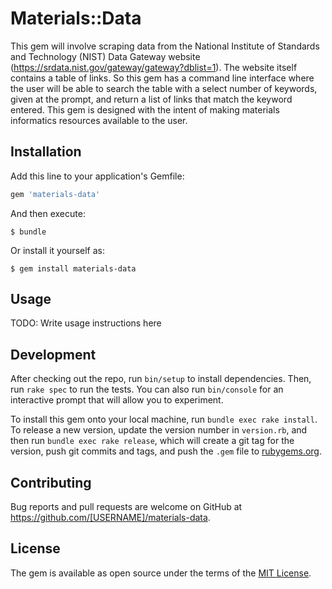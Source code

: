 # Materials::Data

This gem will involve scraping data from the National Institute of Standards and Technology (NIST) Data
Gateway website (https://srdata.nist.gov/gateway/gateway?dblist=1). The website itself contains a table of links. So this gem has a command line interface where the user will be able to search the table with a select number of keywords, given at the prompt, and return a list of links that match the keyword entered. This gem is designed with the intent of making materials informatics resources available to the user. 

## Installation

Add this line to your application's Gemfile:

```ruby
gem 'materials-data'
```

And then execute:

    $ bundle

Or install it yourself as:

    $ gem install materials-data

## Usage

TODO: Write usage instructions here

## Development

After checking out the repo, run `bin/setup` to install dependencies. Then, run `rake spec` to run the tests. You can also run `bin/console` for an interactive prompt that will allow you to experiment.

To install this gem onto your local machine, run `bundle exec rake install`. To release a new version, update the version number in `version.rb`, and then run `bundle exec rake release`, which will create a git tag for the version, push git commits and tags, and push the `.gem` file to [rubygems.org](https://rubygems.org).

## Contributing

Bug reports and pull requests are welcome on GitHub at https://github.com/[USERNAME]/materials-data.

## License

The gem is available as open source under the terms of the [MIT License](http://opensource.org/licenses/MIT).
